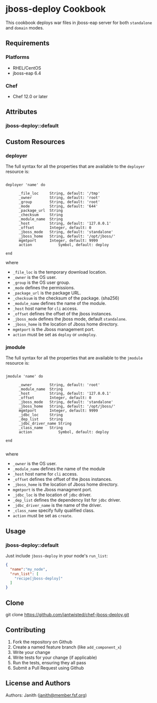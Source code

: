 # jboss-deploy Cookbook

This cookbook deploys war files in jboss-eap server for both `standalone` and `domain` modes. 

## Requirements

### Platforms

- RHEL/CentOS
- jboss-eap 6.4

### Chef

- Chef 12.0 or later


## Attributes


### jboss-deploy::default

## Custom Resources

### deployer

The full syntax for all the properties that are available to the `deployer` resource is:

```

deployer 'name' do
    
      _file_loc 	String, default: '/tmp'
      _owner 		String, default: 'root'
      _group 		String, default: 'root'
      _mode 		String, default: '644'
      _package_url 	String
      _checksum 	String
      _module_name 	String
      _host 		String, default: '127.0.0.1'
      _offset 		Integer, default: 0
      _jboss_mode 	String, default: 'standalone'
      _jboss_home 	String, default: '/opt/jboss/'
      mgmtport 		Integer, default: 9999
      action        	Symbol, default: deploy
      
end

```
where

* `_file_loc` is the temporary download location.
* `_owner` is the OS user.
* `_group` is the OS user group.
* `_mode` defines the permissions.
* `_package_url` is the package URL.
* `_checksum` is the checksum of the package. (sha256)
* `_module_name` defines the name of the module.
* `_host` host name for `cli` access.
* `_offset` defines the offset of the jboss instances.
* `_jboss_mode` defines the jboss mode, default `standalone`.
* `_jboss_home` is the location of Jboss home directory.
* `mgmtport` is the Jboss management port.
* `action` must be set as `deploy` or `undeploy`.

### jmodule

The full syntax for all the properties that are available to the `jmodule` resource is:

```

jmodule 'name' do
    
      _owner 		String, default: 'root'
      _module_name 	String
      _host 		String, default: '127.0.0.1'
      _offset 		Integer, default: 0
      _jboss_mode 	String, default: 'standalone'
      _jboss_home 	String, default: '/opt/jboss/'
      mgmtport 		Integer, default: 9999
      _jdbc_loc		String
      _dep_list		String
      _jdbc_driver_name	String
      _class_name	String
      action        	Symbol, default: deploy
      
end


```
where

* `_owner` is the OS user.
* `_module_name` defines the name of the module
* `_host` host name for `cli` access.
* `_offset` defines the offset of the jboss instances.
* `_jboss_home` is the location of Jboss home directory.
* `mgmtport` is the Jboss managment port.
* `_jdbc_loc` is the location of `jdbc` driver.
* `_dep_list` defines the dependency list for `jdbc` driver.
* `_jdbc_driver_name` is the name of the driver.
* `_class_name` specify fully qualified class.
* `action` must be set as `create`.


## Usage

### jboss-deploy::default

Just include `jboss-deploy` in your node's `run_list`:

```json
{
  "name":"my_node",
  "run_list": [
    "recipe[jboss-deploy]"
  ]
}
```

## Clone

git clone https://github.com/jantwisted/chef-jboss-deploy.git

## Contributing

1. Fork the repository on Github
2. Create a named feature branch (like `add_component_x`)
3. Write your change
4. Write tests for your change (if applicable)
5. Run the tests, ensuring they all pass
6. Submit a Pull Request using Github

## License and Authors

Authors: Janith (janith@member.fsf.org)


